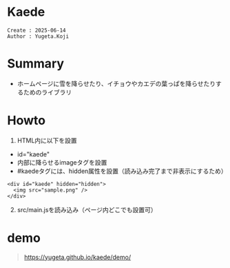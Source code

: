 Kaede
===
```
Create : 2025-06-14
Author : Yugeta.Koji
```

# Summary
- ホームページに雪を降らせたり、イチョウやカエデの葉っぱを降らせたりするためのライブラリ


# Howto
1. HTML内に以下を設置
-  id="kaede"
-  内部に降らせるimageタグを設置
- #kaedeタグには、hidden属性を設置（読み込み完了まで非表示にするため）
```
<div id="kaede" hidden="hidden">
  <img src="sample.png" />
</div>
```

2. src/main.jsを読み込み（ページ内どこでも設置可）


# demo
> https://yugeta.github.io/kaede/demo/
